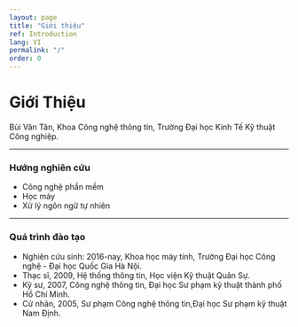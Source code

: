 ```yaml
---
layout: page
title: "Giới thiệu"
ref: Introduction
lang: VI
permalink: "/"
order: 0
---
```

# Giới Thiệu

Bùi Văn Tân, Khoa Công nghệ thông tin, Trường Đại học Kinh Tế Kỹ thuật Công nghiệp.

---
### Hướng nghiên cứu
* Công nghệ phần mềm
* Học máy 
* Xử lý ngôn ngữ tự nhiên
---
### Quá trình đào tạo

* Nghiên cứu sinh: 2016-nay, Khoa học máy tính, Trường Đại học Công nghệ - Đại học Quốc Gia Hà Nội.
* Thạc sĩ, 2009, Hệ thống thông tin, Học viện Kỹ thuật Quân Sự.
* Kỹ sư, 2007, Công nghệ thông tin, Đại học Sư phạm kỹ thuật thành phố Hồ Chí Minh.
* Cử nhân, 2005, Sư phạm Công nghệ thông tin,Đại học Sư phạm kỹ thuật Nam Định.
